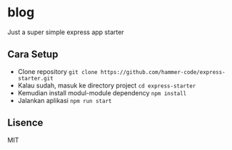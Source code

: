# blog

Just a super simple express app starter

## Cara Setup

- Clone repository `git clone https://github.com/hammer-code/express-starter.git`
- Kalau sudah, masuk ke directory project `cd express-starter`
- Kemudian install modul-module dependency `npm install`
- Jalankan aplikasi `npm run start`

## Lisence
MIT